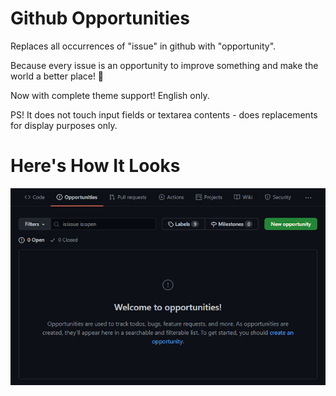# Github Opportunities

Replaces all occurrences of "issue" in github with "opportunity".

Because every issue is an opportunity to improve something and make the world a better place! 🥁

Now with complete theme support! English only.

PS! It does not touch input fields or textarea contents - does replacements for display purposes only.

# Here's How It Looks

![Screenshot](/images/screenshot1.jpg)
